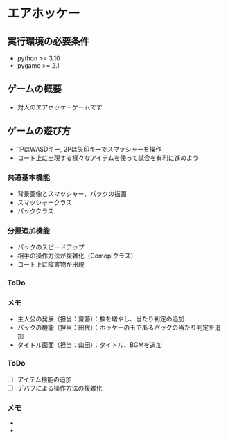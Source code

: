 # エアホッケー

## 実行環境の必要条件
* python >= 3.10
* pygame >= 2.1

## ゲームの概要
* 対人のエアホッケーゲームです

## ゲームの遊び方
* 1PはWASDキー, 2Pは矢印キーでスマッシャーを操作
* コート上に出現する様々なアイテムを使って試合を有利に進めよう

### 共通基本機能
* 背景画像とスマッシャー、パックの描画
* スマッシャークラス
* パッククラス

### 分担追加機能
* パックのスピードアップ
* 相手の操作方法が複雑化（Comoplクラス）
* コート上に障害物が出現

### ToDo


### メモ

* 主人公の発展（担当：齋藤）：数を増やし、当たり判定の追加
* パックの機能（担当：田代）：ホッケーの玉であるパックの当たり判定を追加
* タイトル画面（担当：山田）：タイトル、BGMを追加

### ToDo
- [ ] アイテム機能の追加
- [ ] デバフによる操作方法の複雑化

### メモ
* 
* 
